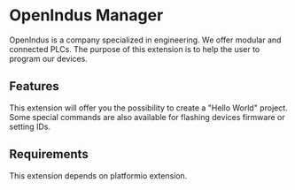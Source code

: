 # OpenIndus Manager

OpenIndus is a company specialized in engineering. We offer modular and connected PLCs. The purpose of this extension is to help the user to program our devices.

## Features

This extension will offer you the possibility to create a "Hello World" project. Some special commands are also available for flashing devices firmware or setting IDs.

## Requirements

This extension depends on platformio extension.


